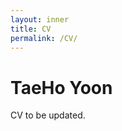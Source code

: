 ```yaml
---
layout: inner
title: CV
permalink: /CV/
---
```


<!-- Text can be **bold**, _italic_, ~~strikethrough~~ or `keyword`.

[Link to another page](/index.html).

There should be whitespace between paragraphs. -->

# TaeHo Yoon

CV to be updated.
